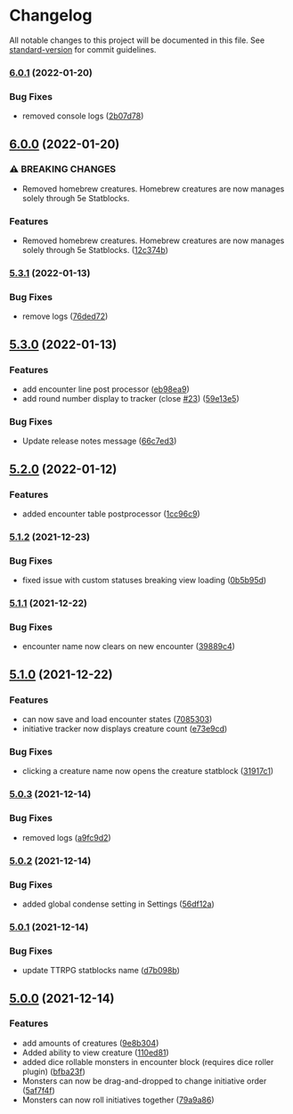# Changelog

All notable changes to this project will be documented in this file. See [standard-version](https://github.com/conventional-changelog/standard-version) for commit guidelines.

### [6.0.1](https://github.com/valentine195/obsidian-initiative-tracker/compare/6.0.0...6.0.1) (2022-01-20)


### Bug Fixes

* removed console logs ([2b07d78](https://github.com/valentine195/obsidian-initiative-tracker/commit/2b07d78429ad637c2a4e3dce8f2df435e87a241a))

## [6.0.0](https://github.com/valentine195/obsidian-initiative-tracker/compare/5.3.1...6.0.0) (2022-01-20)


### ⚠ BREAKING CHANGES

* Removed homebrew creatures. Homebrew creatures are now manages solely through 5e Statblocks.

### Features

* Removed homebrew creatures. Homebrew creatures are now manages solely through 5e Statblocks. ([12c374b](https://github.com/valentine195/obsidian-initiative-tracker/commit/12c374bf9d1a04e4fa939a44e70044b5a51b0033))

### [5.3.1](https://github.com/valentine195/obsidian-initiative-tracker/compare/5.3.0...5.3.1) (2022-01-13)


### Bug Fixes

* remove logs ([76ded72](https://github.com/valentine195/obsidian-initiative-tracker/commit/76ded72198778b4daa0259123f06ff98faeb8f36))

## [5.3.0](https://github.com/valentine195/obsidian-initiative-tracker/compare/5.2.0...5.3.0) (2022-01-13)


### Features

* add encounter line post processor ([eb98ea9](https://github.com/valentine195/obsidian-initiative-tracker/commit/eb98ea90ad01838ba633a3c2e041320d2bcbda7a))
* add round number display to tracker (close [#23](https://github.com/valentine195/obsidian-initiative-tracker/issues/23)) ([59e13e5](https://github.com/valentine195/obsidian-initiative-tracker/commit/59e13e512ce32990327c7633157667a786e8b62c))


### Bug Fixes

* Update release notes message ([66c7ed3](https://github.com/valentine195/obsidian-initiative-tracker/commit/66c7ed361c6b0c12fd1ebd501b645d2c1a45cc2d))

## [5.2.0](https://github.com/valentine195/obsidian-initiative-tracker/compare/5.1.2...5.2.0) (2022-01-12)


### Features

* added encounter table postprocessor ([1cc96c9](https://github.com/valentine195/obsidian-initiative-tracker/commit/1cc96c92dd7e2509518193baba7c1425d8015777))

### [5.1.2](https://github.com/valentine195/obsidian-initiative-tracker/compare/5.1.1...5.1.2) (2021-12-23)


### Bug Fixes

* fixed issue with custom statuses breaking view loading ([0b5b95d](https://github.com/valentine195/obsidian-initiative-tracker/commit/0b5b95d62466497df5ee1a01d5bbabb2e02364df))

### [5.1.1](https://github.com/valentine195/obsidian-initiative-tracker/compare/5.1.0...5.1.1) (2021-12-22)


### Bug Fixes

* encounter name now clears on new encounter ([39889c4](https://github.com/valentine195/obsidian-initiative-tracker/commit/39889c46c10343fe6dbe332d6d851df273aa5a8f))

## [5.1.0](https://github.com/valentine195/obsidian-initiative-tracker/compare/5.0.3...5.1.0) (2021-12-22)


### Features

* can now save and load encounter states ([7085303](https://github.com/valentine195/obsidian-initiative-tracker/commit/708530342040ae1bf4be44276c483d4d5005e023))
* initiative tracker now displays creature count ([e73e9cd](https://github.com/valentine195/obsidian-initiative-tracker/commit/e73e9cd9edff5a8c5fcbfa2cb6be5134dafd1dfb))


### Bug Fixes

* clicking a creature name now opens the creature statblock ([31917c1](https://github.com/valentine195/obsidian-initiative-tracker/commit/31917c193e960d33c74a21125062bf642a170aeb))

### [5.0.3](https://github.com/valentine195/obsidian-initiative-tracker/compare/5.0.2...5.0.3) (2021-12-14)


### Bug Fixes

* removed logs ([a9fc9d2](https://github.com/valentine195/obsidian-initiative-tracker/commit/a9fc9d262e96f5809581858851ab6e5e01464c14))

### [5.0.2](https://github.com/valentine195/obsidian-initiative-tracker/compare/5.0.1...5.0.2) (2021-12-14)


### Bug Fixes

* added global condense setting in Settings ([56df12a](https://github.com/valentine195/obsidian-initiative-tracker/commit/56df12af7de3ba45ee16567d68c74a63d2497ef7))

### [5.0.1](https://github.com/valentine195/obsidian-initiative-tracker/compare/5.0.0...5.0.1) (2021-12-14)


### Bug Fixes

* update TTRPG statblocks name ([d7b098b](https://github.com/valentine195/obsidian-initiative-tracker/commit/d7b098b47e4a193755b03379c389bf4a30245831))

## [5.0.0](https://github.com/valentine195/obsidian-initiative-tracker/compare/4.0.1...5.0.0) (2021-12-14)


### Features

* add amounts of creatures ([9e8b304](https://github.com/valentine195/obsidian-initiative-tracker/commit/9e8b304a5e2eacacbe04a84106b8ea5f26aa2e8b))
* Added ability to view creature ([110ed81](https://github.com/valentine195/obsidian-initiative-tracker/commit/110ed815e61dc7b735a4ca61a4fe40684cc6f042))
* added dice rollable monsters in encounter block (requires dice roller plugin) ([bfba23f](https://github.com/valentine195/obsidian-initiative-tracker/commit/bfba23fd8040c8f8e7bd097042deda5b1f16f5e0))
* Monsters can now be drag-and-dropped to change initiative order ([5af7f4f](https://github.com/valentine195/obsidian-initiative-tracker/commit/5af7f4f8af54727af1a7468e8799d21d0171dcd0))
* Monsters can now roll initiatives together ([79a9a86](https://github.com/valentine195/obsidian-initiative-tracker/commit/79a9a86139c477bd5eb684bfedc8a19664d379b3))
